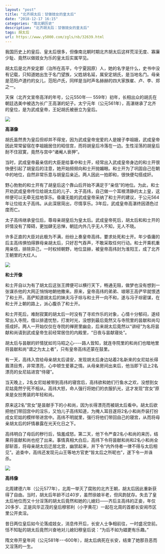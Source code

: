 ```yaml
---
layout: "post"
title: "北齐胡太后：甘做妓女的皇太后"
date: "2018-12-17 16:15"
categories: "南北朝历史"
description: "北齐胡太后：甘做妓女的皇太后"
tags: 胡太后
url: https://www.y5000.com/zgls/nb/32639.html
---
```






我国历史上的皇后、皇太后很多，但像南北朝时期北齐胡太后这样荒淫无度、寡廉少耻、竟然以做妓女为乐的皇太后实属罕见。

胡太后是北齐安定郡（治所在高平，今宁夏因原）人，她的名字是什么，史书中没有记载，只知道她出生于名门望族，父姓胡名延，属安定胡氏，是当地名门。母亲是范阳卢道约的女儿，范阳卢氏，同样是当时声名赫赫的四大家族崔、卢、李、郑之一。

天保（北齐文宣帝高洋的年号，公元550年---
559年）初年，长相出众的胡氏在朝廷选美中被选为长广王高湛的妃子。太宁元年（公元561年），高湛继承了北齐的皇位，是为武成皇帝，王妃胡氏被册立为皇后。

![](https://img.y5000.com/uploads/allimg/180910/15-1P9101505023R.jpg)

**高湛像**

胡氏虽然贵为皇后但却并不得宠，因为武成皇帝宠爱的人是嫂子李祖娥，武成皇帝因此常常留宿在李祖娥居住的昭信宫，而将胡皇后冷落在一边。生性淫荡的胡皇后耐不住寂寞，竟然与宫中“诸阉人亵狎”。

当时，武成皇帝最亲信的大臣是给事中和士开，经常出入武成皇帝身边的和士开很快便引起了胡皇后的注意，她开始频频向和士开抛媚眼。和士开为了巩固自己在朝中的地位，自然非常乐意与胡皇后亲近。两人因此一拍即和，很快便勾搭成奸。

野心勃勃的和士开有了胡皇后这个靠山后开始不满足于“亲信”的地位。为此，和士开劝武成皇帝传位给胡太后的儿子、太子高纬，自己做一个耳根清静的太上皇，这样便可以无牵无挂地享乐。昏庸无能的武成皇帝采纳了和士开的建议，于公元564年让位给太子高纬。从此深居简出，尽情享乐。3年后，武成皇帝高湛终因酒色过度而亡。

太子高纬继承皇位后，尊母亲胡皇后为皇太后。武成皇帝死后，胡太后和和士开的奸情没有了障碍，更加肆无忌惮，朝廷内外几乎无人不知，无人不晓。

许多正直的大臣对此极为不满，纷纷上奏皇帝高纬，要求处死和士开。年少昏庸的后主高纬惧怕得罪母亲胡太后，只好忍气吞声，不敢采取任何行动。和士开乘机重用亲信，排除异己，一时权倾朝野，地位显赫，被皇帝高纬封为淮阳王，成了北齐王朝里的大红人。

![](https://img.y5000.com/uploads/allimg/180910/1511133245-0.jpg)

**和士开像**

和士开自以为有了胡太后这张王牌便可以横行天下，畅通无阻，做梦也没有想到一张谋杀他的大网正悄悄地朝他撒来。原来，皇帝高纬的弟弟、琅琊王高俨早就恨透了和士开。高俨知道胡太后的妹夫冯子琮与和士开一向不和，遂与冯子琮密谋，在和士开上朝的路上，派心腹杀了和士开。

和士开死后，难耐寂寞的胡太后一时没有了寻欢作乐的对象，心情十分郁闷，遂经常出入寺院，借以排遣忧愁，打发时光，没想到最后竟然又与寺院里的昙献和尚勾搭成奸。两人一开始仅仅在寺院的禅房里幽会，后来胡太后竟然以“讲经”为名将昙献和尚请到武成皇帝生前经常居住的内殿里，“日夜与昙献寝处”。

胡太后与昙献的奸情犹如司马昭之心----路人皆知，就连寺院里的和尚们也暗地里将昙献和尚“谓之为太上者”，只有皇帝高纬还蒙在鼓里。

有一天，高纬入宫给母亲胡太后请安，发现胡太后身边站着2名新来的女尼姑长得眉清目秀，非常漂亮，心中顿生爱慕之情。从母亲房间出来后，他当即下诏上2名漂亮的女尼姑进宫“侍寝”。

当天晚上，2名女尼姑被带到高纬的寝宫后，高纬欲和她们行鱼水之欢，没想到女尼姑竟然宁死不相从。高纬大怒，命人强行将她们的衣服扒光，这才发现“宫女”原来是女扮男装的年轻和尚。

原来这2名“宫女”是昙献手下的小和尚，因为长得漂亮而被胡太后看中。胡太后欲把他们带回宫中的淫乐，又怕儿子高纬知道，为掩人耳目遂将2名小和尚乔装打扮成女尼姑的模样带进宫中。高纬不明就里，强行将他们带回自己的寝宫，从而将母亲胡太后的奸情暴露在光天化日之下。

高纬明白了母后的秽行后，恼羞成怒。第二天，他下令严查2名小和尚的来历，结果将昙献和尚也挖了出来。事情真相大白后，高纬下令将昙献和尚和2名小和尚全部斩首，将母亲胡太后迁居北宫，幽禁起来，并下令“内外侍者一律不得与太后相见”。追查中，高纬还发现元山王等地方官吏“皆太后之所昵也”，遂下令一并诛杀。

![](https://img.y5000.com/uploads/allimg/180910/15-1P910150932952.jpg)

**高纬像**

北周建德六年（公元577年），北周一举灭了腐败的北齐王朝，胡太后因此重新获得了自由。当时，胡太后年龄不过40岁，虽然徐娘半老，但风韵犹存。失去了皇太后地位而又十分淫荡的胡太后竟然和她的儿媳妇――齐后主高纬的正妾，年仅20多岁、正是风华正茂的皇后穆邪利（小字黄花）一起在北周的首都长安闹市区里公开卖淫。

昔日两位皇后如今沦落成妓女，消息传开后，长安人士争相前往，一时盛况空前。恬不知耻的胡太后竟然兴奋地对儿媳妇穆皇后说：“为后不如为娼更有乐趣。”

隋文帝开皇年间（公元581年---600年），胡太后病死在长安，结束了她那丑恶而又淫荡的一生。
